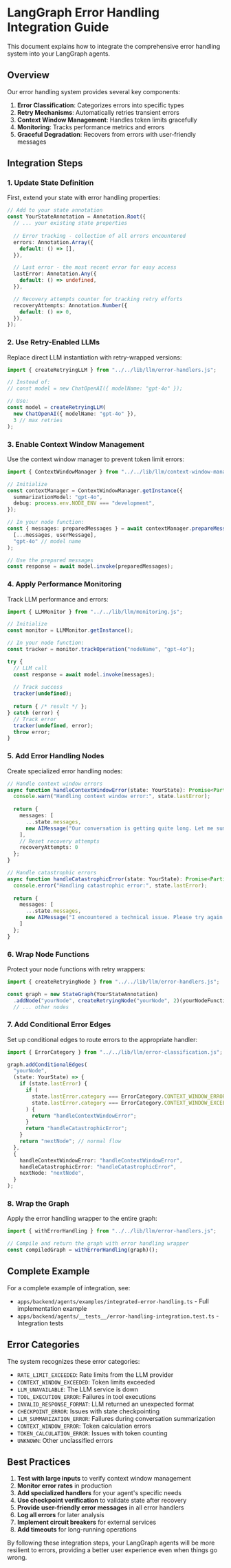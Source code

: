 # LangGraph Error Handling Integration Guide

This document explains how to integrate the comprehensive error handling system into your LangGraph agents.

## Overview

Our error handling system provides several key components:

1. **Error Classification**: Categorizes errors into specific types 
2. **Retry Mechanisms**: Automatically retries transient errors
3. **Context Window Management**: Handles token limits gracefully
4. **Monitoring**: Tracks performance metrics and errors
5. **Graceful Degradation**: Recovers from errors with user-friendly messages

## Integration Steps

### 1. Update State Definition

First, extend your state with error handling properties:

```typescript
// Add to your state annotation
const YourStateAnnotation = Annotation.Root({
  // ... your existing state properties
  
  // Error tracking - collection of all errors encountered
  errors: Annotation.Array({
    default: () => [],
  }),

  // Last error - the most recent error for easy access
  lastError: Annotation.Any({
    default: () => undefined,
  }),

  // Recovery attempts counter for tracking retry efforts
  recoveryAttempts: Annotation.Number({
    default: () => 0,
  }),
});
```

### 2. Use Retry-Enabled LLMs

Replace direct LLM instantiation with retry-wrapped versions:

```typescript
import { createRetryingLLM } from "../../lib/llm/error-handlers.js";

// Instead of:
// const model = new ChatOpenAI({ modelName: "gpt-4o" });

// Use:
const model = createRetryingLLM(
  new ChatOpenAI({ modelName: "gpt-4o" }),
  3 // max retries
);
```

### 3. Enable Context Window Management

Use the context window manager to prevent token limit errors:

```typescript
import { ContextWindowManager } from "../../lib/llm/context-window-manager.js";

// Initialize 
const contextManager = ContextWindowManager.getInstance({
  summarizationModel: "gpt-4o",
  debug: process.env.NODE_ENV === "development",
});

// In your node function:
const { messages: preparedMessages } = await contextManager.prepareMessages(
  [...messages, userMessage],
  "gpt-4o" // model name
);

// Use the prepared messages
const response = await model.invoke(preparedMessages);
```

### 4. Apply Performance Monitoring

Track LLM performance and errors:

```typescript
import { LLMMonitor } from "../../lib/llm/monitoring.js";

// Initialize 
const monitor = LLMMonitor.getInstance();

// In your node function:
const tracker = monitor.trackOperation("nodeName", "gpt-4o");

try {
  // LLM call
  const response = await model.invoke(messages);
  
  // Track success
  tracker(undefined);
  
  return { /* result */ };
} catch (error) {
  // Track error
  tracker(undefined, error);
  throw error;
}
```

### 5. Add Error Handling Nodes

Create specialized error handling nodes:

```typescript
// Handle context window errors
async function handleContextWindowError(state: YourState): Promise<Partial<YourState>> {
  console.warn("Handling context window error:", state.lastError);
  
  return {
    messages: [
      ...state.messages,
      new AIMessage("Our conversation is getting quite long. Let me summarize what we've discussed.")
    ],
    // Reset recovery attempts
    recoveryAttempts: 0
  };
}

// Handle catastrophic errors
async function handleCatastrophicError(state: YourState): Promise<Partial<YourState>> {
  console.error("Handling catastrophic error:", state.lastError);
  
  return {
    messages: [
      ...state.messages,
      new AIMessage("I encountered a technical issue. Please try again or rephrase your request.")
    ]
  };
}
```

### 6. Wrap Node Functions

Protect your node functions with retry wrappers:

```typescript
import { createRetryingNode } from "../../lib/llm/error-handlers.js";

const graph = new StateGraph(YourStateAnnotation)
  .addNode("yourNode", createRetryingNode("yourNode", 2)(yourNodeFunction))
  // ... other nodes
```

### 7. Add Conditional Error Edges

Set up conditional edges to route errors to the appropriate handler:

```typescript
import { ErrorCategory } from "../../lib/llm/error-classification.js";

graph.addConditionalEdges(
  "yourNode",
  (state: YourState) => {
    if (state.lastError) {
      if (
        state.lastError.category === ErrorCategory.CONTEXT_WINDOW_ERROR ||
        state.lastError.category === ErrorCategory.CONTEXT_WINDOW_EXCEEDED
      ) {
        return "handleContextWindowError";
      }
      return "handleCatastrophicError";
    }
    return "nextNode"; // normal flow
  },
  {
    handleContextWindowError: "handleContextWindowError",
    handleCatastrophicError: "handleCatastrophicError",
    nextNode: "nextNode",
  }
);
```

### 8. Wrap the Graph

Apply the error handling wrapper to the entire graph:

```typescript
import { withErrorHandling } from "../../lib/llm/error-handlers.js";

// Compile and return the graph with error handling wrapper
const compiledGraph = withErrorHandling(graph)();
```

## Complete Example

For a complete example of integration, see:
- `apps/backend/agents/examples/integrated-error-handling.ts` - Full implementation example
- `apps/backend/agents/__tests__/error-handling-integration.test.ts` - Integration tests

## Error Categories

The system recognizes these error categories:
- `RATE_LIMIT_EXCEEDED`: Rate limits from the LLM provider
- `CONTEXT_WINDOW_EXCEEDED`: Token limits exceeded 
- `LLM_UNAVAILABLE`: The LLM service is down
- `TOOL_EXECUTION_ERROR`: Failures in tool executions
- `INVALID_RESPONSE_FORMAT`: LLM returned an unexpected format
- `CHECKPOINT_ERROR`: Issues with state checkpointing
- `LLM_SUMMARIZATION_ERROR`: Failures during conversation summarization
- `CONTEXT_WINDOW_ERROR`: Token calculation errors
- `TOKEN_CALCULATION_ERROR`: Issues with token counting
- `UNKNOWN`: Other unclassified errors

## Best Practices

1. **Test with large inputs** to verify context window management
2. **Monitor error rates** in production
3. **Add specialized handlers** for your agent's specific needs 
4. **Use checkpoint verification** to validate state after recovery
5. **Provide user-friendly error messages** in all error handlers
6. **Log all errors** for later analysis
7. **Implement circuit breakers** for external services
8. **Add timeouts** for long-running operations

By following these integration steps, your LangGraph agents will be more resilient to errors, providing a better user experience even when things go wrong.